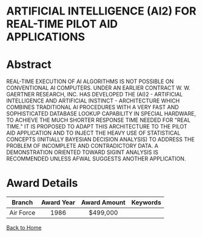 
ARTIFICIAL INTELLIGENCE (AI2) FOR REAL-TIME PILOT AID APPLICATIONS
==================================================================

# Abstract


REAL-TIME EXECUTION OF AI ALGORITHMS IS NOT POSSIBLE ON CONVENTIONAL AI COMPUTERS. UNDER AN EARLIER CONTRACT W. W. GAERTNER RESEARCH, INC. HAS DEVELOPED THE (AI)2 - ARTIFICIAL INTELLIGENCE AND ARTIFICIAL INSTINCT - ARCHITECTURE WHICH COMBINES TRADITIONAL AI PROCEDURES WITH A VERY FAST AND SOPHISTICATED DATABASE LOOKUP CAPABILITY IN SPECIAL HARDWARE, TO ACHIEVE THE MUCH SHORTER RESPONSE TIME NEEDED FOR "REAL TIME." IT IS PROPOSED TO ADAPT THIS ARCHITECTURE TO THE PILOT AID APPLICATION AND TO INJECT THE HEAVY USE OF STATISTICAL CONCEPTS (INITIALLY BAYESIAN DECISION ANALYSIS) TO ADDRESS THE PROBLEM OF INCOMPLETE AND CONTRADICTORY DATA. A DEMONSTRATION ORIENTED TOWARD SIGINT ANALYSIS IS RECOMMENDED UNLESS AFWAL SUGGESTS ANOTHER APPLICATION.  

# Award Details

|Branch|Award Year|Award Amount|Keywords|
| :---: | :---: | :---: | :---: |
|Air Force|1986|$499,000||
  
  


[Back to Home](https://github.com/chrischow/dod_sbir_awards/Reports/CC/#699)